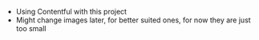 * Using Contentful with this project
* Might change images later, for better suited ones, for now they are just too small